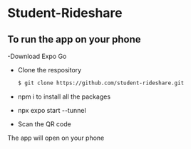 # Student-Rideshare

## To run the app on your phone

  -Download Expo Go 
  
  - Clone the respository 
    ```bash
    $ git clone https://github.com/student-rideshare.git
    ```
  
 - npm i to install all the packages
 
 - npx expo start --tunnel 
 
 - Scan the QR code 
 
 The app will open on your phone
